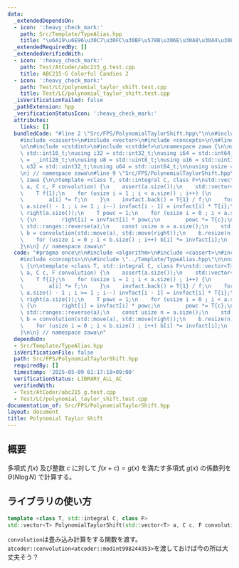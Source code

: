 ```yaml
---
data:
  _extendedDependsOn:
  - icon: ':heavy_check_mark:'
    path: Src/Template/TypeAlias.hpp
    title: "\u6A19\u6E96\u30C7\u30FC\u30BF\u578B\u306E\u30A8\u30A4\u30EA\u30A2\u30B9"
  _extendedRequiredBy: []
  _extendedVerifiedWith:
  - icon: ':heavy_check_mark:'
    path: Test/AtCoder/abc215_g.test.cpp
    title: ABC215-G Colorful Candies 2
  - icon: ':heavy_check_mark:'
    path: Test/LC/polynomial_taylor_shift.test.cpp
    title: Test/LC/polynomial_taylor_shift.test.cpp
  _isVerificationFailed: false
  _pathExtension: hpp
  _verificationStatusIcon: ':heavy_check_mark:'
  attributes:
    links: []
  bundledCode: "#line 2 \"Src/FPS/PolynomialTaylorShift.hpp\"\n\n#include <algorithm>\n\
    #include <cassert>\n#include <vector>\n#include <concepts>\n\n#line 2 \"Src/Template/TypeAlias.hpp\"\
    \n\n#include <cstdint>\n#include <cstddef>\n\nnamespace zawa {\n\nusing i16 =\
    \ std::int16_t;\nusing i32 = std::int32_t;\nusing i64 = std::int64_t;\nusing i128\
    \ = __int128_t;\n\nusing u8 = std::uint8_t;\nusing u16 = std::uint16_t;\nusing\
    \ u32 = std::uint32_t;\nusing u64 = std::uint64_t;\n\nusing usize = std::size_t;\n\
    \n} // namespace zawa\n#line 9 \"Src/FPS/PolynomialTaylorShift.hpp\"\n\nnamespace\
    \ zawa {\n\ntemplate <class T, std::integral C, class F>\nstd::vector<T> PolynomialTaylorShift(std::vector<T>\
    \ a, C c, F convolution) {\n    assert(a.size());\n    std::vector<T> invfact(a.size());\n\
    \    T f{1};\n    for (usize i = 1 ; i < a.size() ; i++) {\n        f *= i;\n\
    \        a[i] *= f;\n    }\n    invfact.back() = T{1} / f;\n    for (usize i =\
    \ a.size() - 1 ; i >= 1 ; i--) invfact[i - 1] = invfact[i] * T{i};\n    std::vector<T>\
    \ right(a.size());\n    T powc = 1;\n    for (usize i = 0 ; i < a.size() ; i++)\
    \ {\n        right[i] = invfact[i] * powc;\n        powc *= T{c};\n    }\n   \
    \ std::ranges::reverse(a);\n    const usize n = a.size();\n    std::vector<T>\
    \ b = convolution(std::move(a), std::move(right));\n    b.resize(n);\n    std::ranges::reverse(b);\n\
    \    for (usize i = 0 ; i < b.size() ; i++) b[i] *= invfact[i];\n    return b;\n\
    }\n\n} // namespace zawa\n"
  code: "#pragma once\n\n#include <algorithm>\n#include <cassert>\n#include <vector>\n\
    #include <concepts>\n\n#include \"../Template/TypeAlias.hpp\"\n\nnamespace zawa\
    \ {\n\ntemplate <class T, std::integral C, class F>\nstd::vector<T> PolynomialTaylorShift(std::vector<T>\
    \ a, C c, F convolution) {\n    assert(a.size());\n    std::vector<T> invfact(a.size());\n\
    \    T f{1};\n    for (usize i = 1 ; i < a.size() ; i++) {\n        f *= i;\n\
    \        a[i] *= f;\n    }\n    invfact.back() = T{1} / f;\n    for (usize i =\
    \ a.size() - 1 ; i >= 1 ; i--) invfact[i - 1] = invfact[i] * T{i};\n    std::vector<T>\
    \ right(a.size());\n    T powc = 1;\n    for (usize i = 0 ; i < a.size() ; i++)\
    \ {\n        right[i] = invfact[i] * powc;\n        powc *= T{c};\n    }\n   \
    \ std::ranges::reverse(a);\n    const usize n = a.size();\n    std::vector<T>\
    \ b = convolution(std::move(a), std::move(right));\n    b.resize(n);\n    std::ranges::reverse(b);\n\
    \    for (usize i = 0 ; i < b.size() ; i++) b[i] *= invfact[i];\n    return b;\n\
    }\n\n} // namespace zawa\n"
  dependsOn:
  - Src/Template/TypeAlias.hpp
  isVerificationFile: false
  path: Src/FPS/PolynomialTaylorShift.hpp
  requiredBy: []
  timestamp: '2025-05-09 01:17:18+09:00'
  verificationStatus: LIBRARY_ALL_AC
  verifiedWith:
  - Test/AtCoder/abc215_g.test.cpp
  - Test/LC/polynomial_taylor_shift.test.cpp
documentation_of: Src/FPS/PolynomialTaylorShift.hpp
layout: document
title: Polynomial Taylor Shift
---
```


## 概要

多項式 $f(x)$ 及び整数 $c$ に対して $f(x+c) = g(x)$ を満たす多項式 $g(x)$ の係数列を $\Theta (N\log N)$ で計算する。

## ライブラリの使い方

```cpp
template <class T, std::integral C, class F>
std::vector<T> PolynomialTaylorShift(std::vector<T> a, C c, F convolution) {
```

`convolution`は畳み込み計算をする関数を渡す。`atcoder::convolution<atcoder::modint998244353>`を渡しておけば今の所は大丈夫そう？
